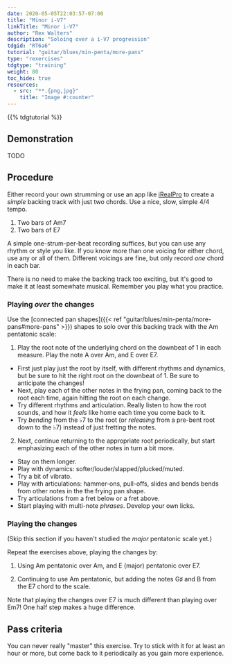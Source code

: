 ```yaml
---
date: 2020-05-05T22:03:57-07:00
title: "Minor i-V7"
linkTitle: "Minor i-V7"
author: "Rex Walters"
description: "Soloing over a i-V7 progression"
tdgid: "RT6a6"
tutorial: "guitar/blues/min-penta/more-pans"
type: "rexercises"
tdgtype: "training"
weight: 80
toc_hide: true
resources:
  - src: "**.{png,jpg}"
    title: "Image #:counter"
---
```


{{% tdgtutorial %}}

## Demonstration

TODO

## Procedure

Either record your own strumming or use an app like
[iRealPro](https://irealpro.com) to create a _simple_ backing track with just
two chords. Use a nice, slow, simple 4/4 tempo.

1. Two bars of Am7
2. Two bars of E7

A simple one-strum-per-beat recording suffices, but you can use any rhythm or
style you like. If you know more than one voicing for either chord, use any or all of
them. Different voicings are fine, but only record *one* chord in each bar.

There is no need to make the backing track too exciting, but it's good to make
it at least somewhate musical. Remember you play what you practice.

### Playing _over_ the changes

Use the [connected pan shapes]({{< ref
"guitar/blues/min-penta/more-pans#more-pans" >}}) shapes to solo over this
backing track with the Am pentatonic scale:

1. Play the root note of the underlying chord on the downbeat of 1 in each
   measure. Play the note A over Am, and E over E7.

  * First just play just the root by itself, with different rhythms and
    dynamics, but be sure to hit the right root on the downbeat of 1. Be sure to
    anticipate the changes!
  * Next, play each of the other notes in the frying pan, coming back to the
    root each time, again hitting the root on each change. 
  * Try different rhythms and articulation. Really listen to how the root
    sounds, and how it *feels* like home each time you come back to it.
  * Try *bending* from the &flat;7 to the root (or *releasing* from a pre-bent root down to
    the &flat;7) instead of just fretting the notes.

2. Next, continue returning to the appropriate root periodically, but start emphasizing each of the
   other notes in turn a bit more.

  * Stay on them longer.
  * Play with dynamics: softer/louder/slapped/plucked/muted.
  * Try a bit of vibrato.
  * Play with articulations: hammer-ons, pull-offs, slides and bends bends from other notes in the the frying pan shape.
  * Try articulations from a fret below or a fret above.
  * Start playing with multi-note *phrases*. Develop your own licks.


### Playing the changes

(Skip this section if you haven't studied the _major_ pentatonic scale yet.)

Repeat the exercises above, playing the changes by:

1. Using Am pentatonic over Am, and E (major) pentatonic over E7.

2. Continuing to use Am pentatonic, but adding the notes G&sharp; and B
   from the E7 chord to the scale.

Note that playing the changes over E7 is much different than playing over Em7!
One half step makes a huge difference.

## Pass criteria

You can never really "master" this exercise. Try to stick with it for at least
an hour or more, but come back to it periodically as you gain more experience.
